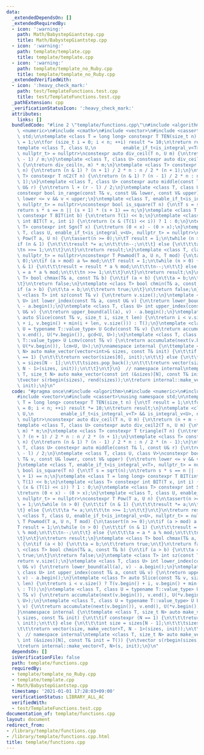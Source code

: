 ```yaml
---
data:
  _extendedDependsOn: []
  _extendedRequiredBy:
  - icon: ':warning:'
    path: Math/BabystepGiantstep.cpp
    title: Math/BabystepGiantstep.cpp
  - icon: ':warning:'
    path: template/template.cpp
    title: template/template.cpp
  - icon: ':warning:'
    path: template/template_no_Ruby.cpp
    title: template/template_no_Ruby.cpp
  _extendedVerifiedWith:
  - icon: ':heavy_check_mark:'
    path: test/TemplateFunctions.test.cpp
    title: test/TemplateFunctions.test.cpp
  _pathExtension: cpp
  _verificationStatusIcon: ':heavy_check_mark:'
  attributes:
    links: []
  bundledCode: "#line 2 \"template/functions.cpp\"\n#include <algorithm>\n#include\
    \ <numeric>\n#include <cmath>\n#include <vector>\n#include <cassert>\nusing namespace\
    \ std;\n\ntemplate <class T = long long> constexpr T TEN(size_t n) {\n\tT result\
    \ = 1;\n\tfor (size_t i = 0; i < n; ++i) result *= 10;\n\treturn result;\n}\n\
    template <class T, class U,\n          enable_if_t<is_integral_v<T> && is_integral_v<U>,\
    \ nullptr_t> = nullptr>\nconstexpr auto div_ceil(T n, U m) {\n\treturn (n + m\
    \ - 1) / m;\n}\ntemplate <class T, class U> constexpr auto div_ceil2(T n, U m)\
    \ {\n\treturn div_ceil(n, m) * m;\n}\ntemplate <class T> constexpr T triangle(T\
    \ n) {\n\treturn (n & 1) ? (n + 1) / 2 * n : n / 2 * (n + 1);\n}\ntemplate <class\
    \ T> constexpr T nC2(T n) {\n\treturn (n & 1) ? (n - 1) / 2 * n : n / 2 * (n -\
    \ 1);\n}\ntemplate <class T, class U> constexpr auto middle(const T& l, const\
    \ U& r) {\n\treturn l + (r - l) / 2;\n}\ntemplate <class T, class U, class V>\n\
    constexpr bool in_range(const T& v, const U& lower, const V& upper) {\n\treturn\
    \ lower <= v && v < upper;\n}\ntemplate <class T, enable_if_t<is_integral_v<T>,\
    \ nullptr_t> = nullptr>\nconstexpr bool is_square(T n) {\n\tT s = sqrt(n);\n\t\
    return s * s == n || (s + 1) * (s + 1) == n;\n}\ntemplate <class T = long long>\
    \ constexpr T BIT(int b) {\n\treturn T(1) << b;\n}\ntemplate <class T> constexpr\
    \ int BIT(T x, int i) {\n\treturn (x & (T(1) << i)) ? 1 : 0;\n}\ntemplate <class\
    \ T> constexpr int Sgn(T x) {\n\treturn (0 < x) - (0 > x);\n}\ntemplate <class\
    \ T, class U, enable_if_t<is_integral_v<U>, nullptr_t> = nullptr>\nconstexpr T\
    \ Pow(T a, U n) {\n\tassert(n >= 0);\n\tT result = 1;\n\twhile (n > 0) {\n\t\t\
    if (n & 1) {\n\t\t\tresult *= a;\n\t\t\tn--;\n\t\t} else {\n\t\t\ta *= a;\n\t\t\
    \tn >>= 1;\n\t\t}\n\t}\n\treturn result;\n}\ntemplate <class T, class U, enable_if_t<is_integral_v<U>,\
    \ nullptr_t> = nullptr>\nconstexpr T Powmod(T a, U n, T mod) {\n\tassert(n >=\
    \ 0);\n\tif (a > mod) a %= mod;\n\tT result = 1;\n\twhile (n > 0) {\n\t\tif (n\
    \ & 1) {\n\t\t\tresult = result * a % mod;\n\t\t\tn--;\n\t\t} else {\n\t\t\ta\
    \ = a * a % mod;\n\t\t\tn >>= 1;\n\t\t}\n\t}\n\treturn result;\n}\ntemplate <class\
    \ T> bool chmax(T& a, const T& b) {\n\tif (a < b) {\n\t\ta = b;\n\t\treturn true;\n\
    \t}\n\treturn false;\n}\ntemplate <class T> bool chmin(T& a, const T& b) {\n\t\
    if (a > b) {\n\t\ta = b;\n\t\treturn true;\n\t}\n\treturn false;\n}\ntemplate\
    \ <class T> int sz(const T& v) {\n\treturn v.size();\n}\ntemplate <class T, class\
    \ U> int lower_index(const T& a, const U& v) {\n\treturn lower_bound(all(a), v)\
    \ - a.begin();\n}\ntemplate <class T, class U> int upper_index(const T& a, const\
    \ U& v) {\n\treturn upper_bound(all(a), v) - a.begin();\n}\ntemplate <class T>\
    \ auto Slice(const T& v, size_t i, size_t len) {\n\treturn i < v.size() ? T(v.begin()\
    \ + i, v.begin() + min(i + len, v.size())) : T();\n}\ntemplate <class T, class\
    \ U = typename T::value_type> U Gcdv(const T& v) {\n\treturn accumulate(next(v.begin()),\
    \ v.end(), U(*v.begin()), gcd<U, U>);\n}\ntemplate <class T, class U = typename\
    \ T::value_type> U Lcmv(const T& v) {\n\treturn accumulate(next(v.begin()), v.end(),\
    \ U(*v.begin()), lcm<U, U>);\n}\nnamespace internal {\n\ttemplate <class T, size_t\
    \ N> auto make_vector(vector<int>& sizes, const T& init) {\n\t\tif constexpr (N\
    \ == 1) {\n\t\t\treturn vector(sizes[0], init);\n\t\t} else {\n\t\t\tint size\
    \ = sizes[N - 1];\n\t\t\tsizes.pop_back();\n\t\t\treturn vector(size, make_vector<T,\
    \ N - 1>(sizes, init));\n\t\t}\n\t}\n}  // namespace internal\ntemplate <class\
    \ T, size_t N> auto make_vector(const int (&sizes)[N], const T& init = T()) {\n\
    \tvector s(rbegin(sizes), rend(sizes));\n\treturn internal::make_vector<T, N>(s,\
    \ init);\n}\n"
  code: "#pragma once\n#include <algorithm>\n#include <numeric>\n#include <cmath>\n\
    #include <vector>\n#include <cassert>\nusing namespace std;\n\ntemplate <class\
    \ T = long long> constexpr T TEN(size_t n) {\n\tT result = 1;\n\tfor (size_t i\
    \ = 0; i < n; ++i) result *= 10;\n\treturn result;\n}\ntemplate <class T, class\
    \ U,\n          enable_if_t<is_integral_v<T> && is_integral_v<U>, nullptr_t> =\
    \ nullptr>\nconstexpr auto div_ceil(T n, U m) {\n\treturn (n + m - 1) / m;\n}\n\
    template <class T, class U> constexpr auto div_ceil2(T n, U m) {\n\treturn div_ceil(n,\
    \ m) * m;\n}\ntemplate <class T> constexpr T triangle(T n) {\n\treturn (n & 1)\
    \ ? (n + 1) / 2 * n : n / 2 * (n + 1);\n}\ntemplate <class T> constexpr T nC2(T\
    \ n) {\n\treturn (n & 1) ? (n - 1) / 2 * n : n / 2 * (n - 1);\n}\ntemplate <class\
    \ T, class U> constexpr auto middle(const T& l, const U& r) {\n\treturn l + (r\
    \ - l) / 2;\n}\ntemplate <class T, class U, class V>\nconstexpr bool in_range(const\
    \ T& v, const U& lower, const V& upper) {\n\treturn lower <= v && v < upper;\n\
    }\ntemplate <class T, enable_if_t<is_integral_v<T>, nullptr_t> = nullptr>\nconstexpr\
    \ bool is_square(T n) {\n\tT s = sqrt(n);\n\treturn s * s == n || (s + 1) * (s\
    \ + 1) == n;\n}\ntemplate <class T = long long> constexpr T BIT(int b) {\n\treturn\
    \ T(1) << b;\n}\ntemplate <class T> constexpr int BIT(T x, int i) {\n\treturn\
    \ (x & (T(1) << i)) ? 1 : 0;\n}\ntemplate <class T> constexpr int Sgn(T x) {\n\
    \treturn (0 < x) - (0 > x);\n}\ntemplate <class T, class U, enable_if_t<is_integral_v<U>,\
    \ nullptr_t> = nullptr>\nconstexpr T Pow(T a, U n) {\n\tassert(n >= 0);\n\tT result\
    \ = 1;\n\twhile (n > 0) {\n\t\tif (n & 1) {\n\t\t\tresult *= a;\n\t\t\tn--;\n\t\
    \t} else {\n\t\t\ta *= a;\n\t\t\tn >>= 1;\n\t\t}\n\t}\n\treturn result;\n}\ntemplate\
    \ <class T, class U, enable_if_t<is_integral_v<U>, nullptr_t> = nullptr>\nconstexpr\
    \ T Powmod(T a, U n, T mod) {\n\tassert(n >= 0);\n\tif (a > mod) a %= mod;\n\t\
    T result = 1;\n\twhile (n > 0) {\n\t\tif (n & 1) {\n\t\t\tresult = result * a\
    \ % mod;\n\t\t\tn--;\n\t\t} else {\n\t\t\ta = a * a % mod;\n\t\t\tn >>= 1;\n\t\
    \t}\n\t}\n\treturn result;\n}\ntemplate <class T> bool chmax(T& a, const T& b)\
    \ {\n\tif (a < b) {\n\t\ta = b;\n\t\treturn true;\n\t}\n\treturn false;\n}\ntemplate\
    \ <class T> bool chmin(T& a, const T& b) {\n\tif (a > b) {\n\t\ta = b;\n\t\treturn\
    \ true;\n\t}\n\treturn false;\n}\ntemplate <class T> int sz(const T& v) {\n\t\
    return v.size();\n}\ntemplate <class T, class U> int lower_index(const T& a, const\
    \ U& v) {\n\treturn lower_bound(all(a), v) - a.begin();\n}\ntemplate <class T,\
    \ class U> int upper_index(const T& a, const U& v) {\n\treturn upper_bound(all(a),\
    \ v) - a.begin();\n}\ntemplate <class T> auto Slice(const T& v, size_t i, size_t\
    \ len) {\n\treturn i < v.size() ? T(v.begin() + i, v.begin() + min(i + len, v.size()))\
    \ : T();\n}\ntemplate <class T, class U = typename T::value_type> U Gcdv(const\
    \ T& v) {\n\treturn accumulate(next(v.begin()), v.end(), U(*v.begin()), gcd<U,\
    \ U>);\n}\ntemplate <class T, class U = typename T::value_type> U Lcmv(const T&\
    \ v) {\n\treturn accumulate(next(v.begin()), v.end(), U(*v.begin()), lcm<U, U>);\n\
    }\nnamespace internal {\n\ttemplate <class T, size_t N> auto make_vector(vector<int>&\
    \ sizes, const T& init) {\n\t\tif constexpr (N == 1) {\n\t\t\treturn vector(sizes[0],\
    \ init);\n\t\t} else {\n\t\t\tint size = sizes[N - 1];\n\t\t\tsizes.pop_back();\n\
    \t\t\treturn vector(size, make_vector<T, N - 1>(sizes, init));\n\t\t}\n\t}\n}\
    \  // namespace internal\ntemplate <class T, size_t N> auto make_vector(const\
    \ int (&sizes)[N], const T& init = T()) {\n\tvector s(rbegin(sizes), rend(sizes));\n\
    \treturn internal::make_vector<T, N>(s, init);\n}\n"
  dependsOn: []
  isVerificationFile: false
  path: template/functions.cpp
  requiredBy:
  - template/template_no_Ruby.cpp
  - template/template.cpp
  - Math/BabystepGiantstep.cpp
  timestamp: '2021-01-01 17:28:03+09:00'
  verificationStatus: LIBRARY_ALL_AC
  verifiedWith:
  - test/TemplateFunctions.test.cpp
documentation_of: template/functions.cpp
layout: document
redirect_from:
- /library/template/functions.cpp
- /library/template/functions.cpp.html
title: template/functions.cpp
---
```

